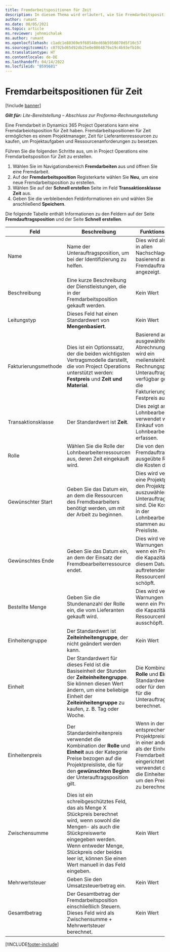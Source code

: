 ```yaml
---
title: Fremdarbeitspositionen für Zeit
description: In diesem Thema wird erläutert, wie Sie Fremdarbeitspositionen für Zeit und den Einkauf von Zeit von Lieferanten aufzeichnen.
author: rumant
ms.date: 08/05/2021
ms.topic: article
ms.reviewer: johnmichalak
ms.author: rumant
ms.openlocfilehash: c1adc1e88369e9f60548ed69b5950070d5f10c57
ms.sourcegitcommit: c0792bd65d92db25e0e8864879a19c4b93efb10c
ms.translationtype: HT
ms.contentlocale: de-DE
ms.lasthandoff: 04/14/2022
ms.locfileid: "8595681"
---
```

# <a name="subcontract-lines-for-time"></a>Fremdarbeitspositionen für Zeit

[!include [banner](../../includes/dataverse-preview.md)]

_**Gilt für:** Lite-Bereitstellung – Abschluss zur Proforma-Rechnungsstellung_

Eine Fremdarbeit in Dynamics 365 Project Operations kann eine Fremdarbeiotsposition für Zeit haben. Fremdarbeitspositionen für Zeit ermöglichen es einem Projektmanager, Zeit für Lieferantenressourcen zu kaufen, um Projektaufgaben und Ressourcenanforderungen zu besetzen.

Führen Sie die folgenden Schritte aus, um in Project Operations eine Fremdarbeitsposition für Zeit zu erstellen.

1. Wählen Sie im Navigationsbereich **Fremdarbeiten** aus und öffnen SIe eine Fremdarbeit.
2. Auf der **Fremdarbeitsposition** Registerkarte wählen Sie **Neu**, um eine neue Fremdarbeitsposition zu erstellen.
3. Wählen Sie auf der **Schnell erstellen** Seite im Feld **Transaktionsklasse** **Zeit** aus.
4. Geben Sie die verbleibenden Feldinformationen ein und wählen Sie anschließend **Speichern**.

  Die folgende Tabelle enthält Informationen zu den Feldern auf der Seite **Fremdauftragsposition** und der Seite **Schnell erstellen**.

| **Feld** | **Beschreibung** | **Funktionsauswirkung** |
| --- | --- | --- |
| Name | Name der Unterauftragsposition, um bei der Identifizierung zu helfen. | Dies wird als erste Spalte in allen Nachschlagevorgängen basierend auf Fremdauftragspositionen angezeigt. |
| Beschreibung | Eine kurze Beschreibung der Dienstleistungen, die in der Fremdarbeitsposition gekauft werden. |Kein Wert |
| Leitungstyp |   Dieses Feld hat einen Standardwert von **Mengenbasiert**.| Kein Wert |
| Fakturierungsmethode | Dies ist ein Optionssatz, der die beiden wichtigsten Vertragsmodelle darstellt, die von Project Operations unterstützt werden: **Festpreis** und **Zeit und Material**. | Basierend auf der ausgewählten Abrechnungsmethode wird ein meilensteinbasierter Rechnungsplan für Unterauftragspositionen verfügbar gemacht, wenn die Fakturierungsmethode Festpreis ausgewählt ist. |
| Transaktionsklasse | Der Standardwert ist **Zeit**. | Dies zeigt an, dass die Lohnbearbeitungsposition verwendet wird, um einen Einkauf von Lohnbearbeitungszeit zu erfassen. |
| Rolle | Wählen Sie die Rolle der Lohnbearbeiterressourcen aus, deren Zeit eingekauft wird. | Die von den Fremdauftragsressourcen ausgeübte Rolle bestimmt die Kosten des Einkaufs. |
| Gewünschter Start | Geben Sie das Datum ein, an dem die Ressourcen des Fremdbearbeiters benötigt werden, um mit der Arbeit zu beginnen. | Dies wird verwendet, um eine Projektpreisliste aus den Projektpreislisten auszuwählen, die dem Unterauftrag beigefügt sind. Die Kosten der Rolle in der Lohnbearbeitungsposition stammen aus dieser Preisliste. |
| Gewünschtes Ende | Geben Sie das Datum ein, an dem der Einsatz der Fremdbearbeiterressource endet. | Dies wird verwendet, um Warnungen anzuzeigen, wenn ein Projektmanager die Kapazität für nach diesem Datum auftretenden Ressourcenbedarf schöpft. |
| Bestellte Menge | Geben Sie die Stundenanzahl der Rolle ein, die vom Lieferanten gekauft wird. | Dies wird verwendet, um Warnungen anzuzeigen, wenn ein Projektmanager die Kapazität des Ressourcenbedarfs ausschöpft. |
| Einheitengruppe | Der Standardwert ist **Zeiteinheitengruppe**, der nicht geändert werden kann. | Kein Wert|
| Einheit | Der Standardwert für dieses Feld ist die Basiseinheit der Stunden der **Zeiteinheitengruppe**. Sie können diesen Wert ändern, um eine beliebige Einheit der **Zeiteinheitengruppe** zu kaufen, z. B. Tag oder Woche. | Die Kombination von **Rolle** und **Einheit** wird als Standardwert verwendet oder für den Einheitspreis für die Unterauftragsposition berechnet. |
| Einheitenpreis | Der Standardeinheitenpreis verwendet die Kombination der **Rolle** und **Einheit** aus der Kategorie Preise bezogen auf die Projektpreisliste, die für den **gewünschten Beginn** der Unterauftragsposition gilt. | Wenn in der entsprechenden Projektpreisliste der Preis in einer anderen Einheit als der Einheit in der Fremdarbeitsposition eingerichtet ist, verwendet das System die Einheitenumrechnung, um den Preis pro Einheit zu berechnen. |
| Zwischensumme |    Dies ist ein schreibgeschütztes Feld, das als Menge X Stückpreis berechnet wird, wenn sowohl die Mengen- als auch die Stückpreiswerte eingegeben werden. Wenn entweder Menge, Stückpreis oder beides leer ist, können Sie einen Wert manuell in das Feld eingeben. | Kein Wert|
| Mehrwertsteuer |   Geben Sie den Umsatzsteuerbetrag ein. |Kein Wert |
| Gesamtbetrag | Der Gesamtbetrag der Fremdarbeitsposition einschließlich Steuern. Dieses Feld wird als Zwischensumme + Mehrwertsteuer berechnet.|Kein Wert |

[!INCLUDE[footer-include](../../includes/footer-banner.md)]
